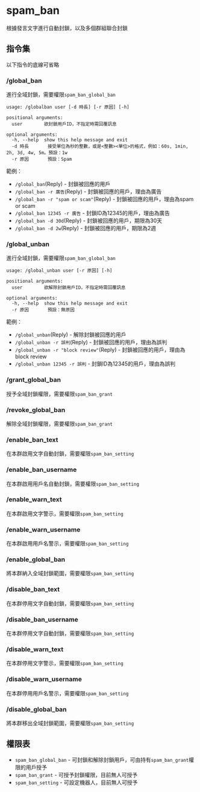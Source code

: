 # spam_ban
根據發言文字進行自動封鎖，以及多個群組聯合封鎖

## 指令集
以下指令的底線可省略

### /global_ban
進行全域封鎖，需要權限`spam_ban_global_ban`
```
usage: /globalban user [-d 時長] [-r 原因] [-h]

positional arguments:
  user        欲封鎖用戶ID，不指定時需回覆訊息

optional arguments:
  -h, --help  show this help message and exit
  -d 時長       接受單位為秒的整數，或是<整數><單位>的格式，例如：60s, 1min, 2h, 3d, 4w, 5m。預設：1w
  -r 原因       預設：Spam
```
範例：
- `/global_ban`(Reply) - 封鎖被回應的用戶
- `/global_ban -r 廣告`(Reply) - 封鎖被回應的用戶，理由為廣告
- `/global_ban -r "spam or scam"`(Reply) - 封鎖被回應的用戶，理由為spam or scam
- `/global_ban 12345 -r 廣告` - 封鎖ID為12345的用戶，理由為廣告
- `/global_ban -d 30d`(Reply) - 封鎖被回應的用戶，期限為30天
- `/global_ban -d 2w`(Reply) - 封鎖被回應的用戶，期限為2週

### /global_unban
進行全域封鎖，需要權限`spam_ban_global_ban`
```
usage: /global_unban user [-r 原因] [-h]

positional arguments:
  user        欲解除封鎖用戶ID，不指定時需回覆訊息

optional arguments:
  -h, --help  show this help message and exit
  -r 原因       預設：無原因
```
範例：
- `/global_unban`(Reply) - 解除封鎖被回應的用戶
- `/global_unban -r 誤判`(Reply) - 封鎖被回應的用戶，理由為誤判
- `/global_unban -r "block review"`(Reply) - 封鎖被回應的用戶，理由為block review
- `/global_unban 12345 -r 誤判` - 封鎖ID為12345的用戶，理由為誤判

### /grant_global_ban
授予全域封鎖權限，需要權限`spam_ban_grant`

### /revoke_global_ban
解除全域封鎖權限，需要權限`spam_ban_grant`

### /enable_ban_text
在本群啟用文字自動封鎖，需要權限`spam_ban_setting`

### /enable_ban_username
在本群啟用用戶名自動封鎖，需要權限`spam_ban_setting`

### /enable_warn_text
在本群啟用文字警示，需要權限`spam_ban_setting`

### /enable_warn_username
在本群啟用用戶名警示，需要權限`spam_ban_setting`

### /enable_global_ban
將本群納入全域封鎖範圍，需要權限`spam_ban_setting`

### /disable_ban_text
在本群停用文字自動封鎖，需要權限`spam_ban_setting`

### /disable_ban_username
在本群停用文字自動封鎖，需要權限`spam_ban_setting`

### /disable_warn_text
在本群停用文字警示，需要權限`spam_ban_setting`

### /disable_warn_username
在本群停用用戶名警示，需要權限`spam_ban_setting`

### /disable_global_ban
將本群移出全域封鎖範圍，需要權限`spam_ban_setting`

## 權限表
- `spam_ban_global_ban` - 可封鎖和解除封鎖用戶，可由持有`spam_ban_grant`權限的用戶授予
- `spam_ban_grant` - 可授予封鎖權限，目前無人可授予
- `spam_ban_setting` - 可設定機器人，目前無人可授予
